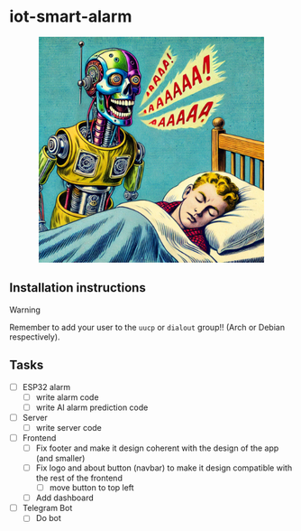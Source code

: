 # iot-smart-alarm

<p align="center">
  <img src="res//image.png" alt="Robot Alarm" width="400px"/>
</p>

## Installation instructions

> [!WARNING]
> Remember to add your user to the `uucp` or `dialout` group!! (Arch or Debian respectively).

## Tasks

- [ ] ESP32 alarm
  - [ ] write alarm code
  - [ ] write AI alarm prediction code

- [ ] Server
  - [ ] write server code

- [ ] Frontend
  - [ ] Fix footer and make it design coherent with the design of the app (and smaller)
  - [ ] Fix logo and about button (navbar) to make it design compatible with the rest of the frontend
    - [ ] move button to top left
  - [ ] Add dashboard

- [ ] Telegram Bot
  - [ ] Do bot
